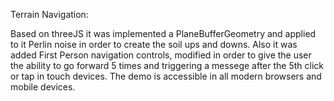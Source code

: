 Terrain Navigation:

Based on threeJS it was implemented a PlaneBufferGeometry and applied to it Perlin noise in order to create the soil ups and downs.
Also it was added First Person navigation controls, modified in order to give the user the ability to go forward 5 times and triggering a messege after the 5th click or tap in touch devices.
The demo is accessible in all modern browsers and mobile devices.
